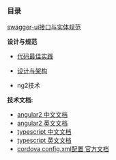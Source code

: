 ### 目录

[swagger-ui接口与实体规范](swagger-ui.html)


**设计与规范**
* [代码最佳实践](最佳实践.html)
* [设计与架构](map.html)



* ng2技术




**技术文档:**
* [angular2 中文文档](https://angular.cn/)
* [angular2 英文文档](https://angular.io/)
* [typescript 中文文档](https://www.tslang.cn/)
* [typescript 英文文档](https://www.typescriptlang.org/)
* [cordova config.xml配置 官方文档](https://cordova.apache.org/docs/en/latest/config_ref/index.html)